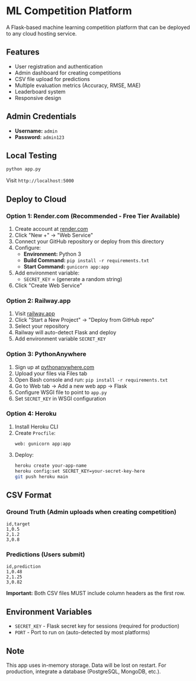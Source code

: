 # ML Competition Platform

A Flask-based machine learning competition platform that can be deployed to any cloud hosting service.

## Features

- User registration and authentication
- Admin dashboard for creating competitions
- CSV file upload for predictions
- Multiple evaluation metrics (Accuracy, RMSE, MAE)
- Leaderboard system
- Responsive design

## Admin Credentials

- **Username:** `admin`
- **Password:** `admin123`

## Local Testing

```bash
python app.py
```

Visit `http://localhost:5000`

## Deploy to Cloud

### Option 1: Render.com (Recommended - Free Tier Available)

1. Create account at [render.com](https://render.com)
2. Click "New +" → "Web Service"
3. Connect your GitHub repository or deploy from this directory
4. Configure:
   - **Environment:** Python 3
   - **Build Command:** `pip install -r requirements.txt`
   - **Start Command:** `gunicorn app:app`
5. Add environment variable:
   - `SECRET_KEY` = (generate a random string)
6. Click "Create Web Service"

### Option 2: Railway.app

1. Visit [railway.app](https://railway.app)
2. Click "Start a New Project" → "Deploy from GitHub repo"
3. Select your repository
4. Railway will auto-detect Flask and deploy
5. Add environment variable `SECRET_KEY`

### Option 3: PythonAnywhere

1. Sign up at [pythonanywhere.com](https://www.pythonanywhere.com)
2. Upload your files via Files tab
3. Open Bash console and run: `pip install -r requirements.txt`
4. Go to Web tab → Add a new web app → Flask
5. Configure WSGI file to point to `app.py`
6. Set `SECRET_KEY` in WSGI configuration

### Option 4: Heroku

1. Install Heroku CLI
2. Create `Procfile`:
   ```
   web: gunicorn app:app
   ```
3. Deploy:
   ```bash
   heroku create your-app-name
   heroku config:set SECRET_KEY=your-secret-key-here
   git push heroku main
   ```

## CSV Format

### Ground Truth (Admin uploads when creating competition)
```csv
id,target
1,0.5
2,1.2
3,0.8
```

### Predictions (Users submit)
```csv
id,prediction
1,0.48
2,1.25
3,0.82
```

**Important:** Both CSV files MUST include column headers as the first row.

## Environment Variables

- `SECRET_KEY` - Flask secret key for sessions (required for production)
- `PORT` - Port to run on (auto-detected by most platforms)

## Note

This app uses in-memory storage. Data will be lost on restart. For production, integrate a database (PostgreSQL, MongoDB, etc.).

